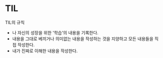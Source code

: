 # TIL

TIL의 규칙

- 나 자신의 성장을 위한 '학습'의 내용을 기록한다.
- 내용을 그대로 베끼거나 의미없는 내용을 작성하는 것을 지양하고 모든 내용들을 직접 작성한다.
- 내가 진짜로 이해한 내용을 작성한다.
